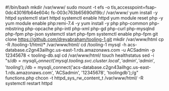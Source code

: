 #!/bin/bash
mkdir /var/www/
sudo mount -t efs -o tls,accesspoint=fsap-0dc43016fb64e604c fs-003c763b65690d19b:/ /var/www/
yum install -y httpd 
systemctl start httpd
systemctl enable httpd
yum module reset php -y
yum module enable php:remi-7.4 -y
yum install -y php php-common php-mbstring php-opcache php-intl php-xml php-gd php-curl php-mysqlnd php-fpm php-json
systemctl start php-fpm
systemctl enable php-fpm
git clone https://github.com/dreyabraham/tooling-1.git
mkdir /var/www/html
cp -R /tooling-1/html/*  /var/www/html/
cd /tooling-1
mysql -h acs-database.c2gn43ailhgc.us-east-1.rds.amazonaws.com -u ACSadmin -p 12345678 < tooling-db.sql
cd /var/www/html/
touch healthstatus
sed -i "s/$db = mysqli_connect('mysql.tooling.svc.cluster.local', 'admin', 'admin', 'tooling');/$db = mysqli_connect('acs-database.c2gn43ailhgc.us-east-1.rds.amazonaws.com', 'ACSadmin', '12345678', 'toolingdb');/g" functions.php
chcon -t httpd_sys_rw_content_t /var/www/html/ -R
systemctl restart httpd






